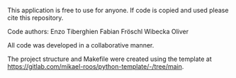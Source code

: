 This application is free to use for anyone.
If code is copied and used please cite this repository.

Code authors:
Enzo Tiberghien
Fabian Fröschl
Wibecka Oliver

All code was developed in a collaborative manner.  

The project structure and Makefile were created using the template at https://gitlab.com/mikael-roos/python-template/-/tree/main.

